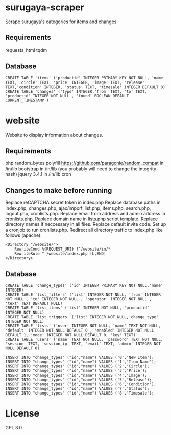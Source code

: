 # surugaya-scraper
Scrape surugaya's categories for items and changes

## Requirements
requests_html
tqdm

## Database
	CREATE TABLE 'items' ('productid' INTEGER PRIMARY KEY NOT NULL, 'name' TEXT, 'circle' TEXT, 'price' INTEGER, 'image' TEXT, 'release' TEXT,'condition' INTEGER, 'status' TEXT, 'timesale' INTEGER DEFAULT 0)
	CREATE TABLE 'changes' ('type' INTEGER,'from' TEXT, 'to' TEXT, 'productid' INTEGER NOT NULL , 'found' BOOLEAN DEFAULT CURRENT_TIMESTAMP )

# website
Website to display information about changes.

## Requirements
php
random_bytes polyfill https://github.com/paragonie/random_compat in /in/lib
bootstrap in /in/lib (you probably will need to change the integrity hash)
jquery 3.4.1 in /in/lib
cron

## Changes to make before running
Replace reCAPTCHA secret token in index.php
Replace database paths in index.php, changes.php, ajax/import_list.php, items.php, search.php, logout.php, cronlists.php.
Replace email from address and admin address in cronlists.php.
Replace domain name in lists.php script template.
Replace directory names if neccessary in all files.
Replace default invite code.
Set up a cronjob to run cronlists.php.
Redirect all directory traffic to index.php like follows (apache):

	<Directory "/website/">
		RewriteCond %{REQUEST_URI} !^/website/in/*
		RewriteRule ^ /website/index.php [L,END]
	</Directory>

## Database
	CREATE TABLE 'change_types' ('id' INTEGER PRIMARY KEY NOT NULL,'name' INTEGER)
	CREATE TABLE 'list_filters' ('list' INTEGER NOT NULL, 'from' INTEGER NOT NULL , 'to' INTEGER NOT NULL , 'operator' INTEGER NOT NULL , 'text' TEXT DEFAULT NULL)
	CREATE TABLE 'list_items' ('list' INTEGER NOT NULL, 'productid' INTEGER NOT NULL)
	CREATE TABLE 'list_triggers' ('list' INTEGER NOT NULL,'change_type' INTEGER NOT NULL)
	CREATE TABLE 'lists' ('user' INTEGER NOT NULL, 'name' TEXT NOT NULL, 'default' INTEGER NOT NULL DEFAULT 0 , 'enabled' INTEGER NOT NULL DEFAULT 1, 'mode' INTEGER NOT NULL DEFAULT 0, 'key' TEXT)
	CREATE TABLE 'users' ('name' TEXT NOT NULL, 'password' TEXT NOT NULL, 'session' TEXT, 'session_ip' TEXT, 'email' TEXT, 'admin' INTEGER NOT NULL DEFAULT 0)

	INSERT INTO "change_types" ("id","name") VALUES ('0','New Item');
	INSERT INTO "change_types" ("id","name") VALUES ('1','Item Name');
	INSERT INTO "change_types" ("id","name") VALUES ('2','Circle');
	INSERT INTO "change_types" ("id","name") VALUES ('3','Price');
	INSERT INTO "change_types" ("id","name") VALUES ('4','Image');
	INSERT INTO "change_types" ("id","name") VALUES ('5','Release');
	INSERT INTO "change_types" ("id","name") VALUES ('6','Condition');
	INSERT INTO "change_types" ("id","name") VALUES ('7','Status');
	INSERT INTO "change_types" ("id","name") VALUES ('8','Timesale');

# License
GPL 3.0